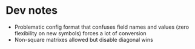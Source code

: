 # Dev notes

- Problematic config format that confuses field names and values (zero flexibility on new symbols) forces a lot of conversion
- Non-square matrixes allowed but disable diagonal wins